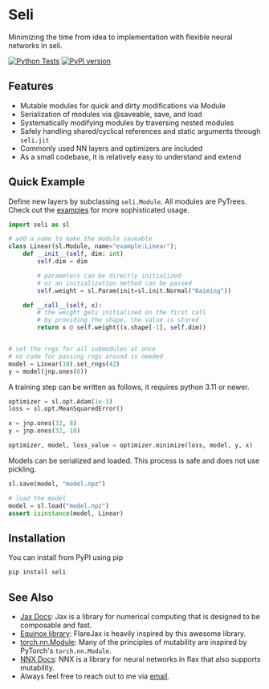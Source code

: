 # Seli

Minimizing the time from idea to implementation with flexible neural networks in seli.

[![Python Tests](https://github.com/pwolle/seli/actions/workflows/pytest.yml/badge.svg)](https://github.com/pwolle/seli/actions/workflows/pytest.yml)
[![PyPI version](https://img.shields.io/pypi/v/seli.svg)](https://pypi.org/project/seli/)


## Features
- Mutable modules for quick and dirty modifications via Module
- Serialization of modules via @saveable, save, and load
- Systematically modifying modules by traversing nested modules
- Safely handling shared/cyclical references and static arguments through `seli.jit`
- Commonly used NN layers and optimizers are included
- As a small codebase, it is relatively easy to understand and extend


## Quick Example

Define new layers by subclassing `seli.Module`. All modules are PyTrees.
Check out the [examples](examples) for more sophisticated usage.

```python
import seli as sl

# add a name to make the module saveable
class Linear(sl.Module, name="example:Linear");
    def __init__(self, dim: int)
        self.dim = dim

        # parameters can be directly initialized
        # or an initialization method can be passed
        self.weight = sl.Param(init=sl.init.Normal("Kaiming"))

    def __call__(self, x):
        # the weight gets initialized on the first call
        # by providing the shape, the value is stored
        return x @ self.weight((x.shape[-1], self.dim))


# set the rngs for all submodules at once
# no code for passing rngs around is needed
model = Linear(10).set_rngs(42)
y = model(jnp.ones(8))
```

A training step can be written as follows, it requires python 3.11 or newer.

``` python
optimizer = sl.opt.Adam(1e-3)
loss = sl.opt.MeanSquaredError()

x = jnp.ones(32, 8)
y = jnp.ones(32, 10)

optimizer, model, loss_value = optimizer.minimize(loss, model, y, x)
```

Models can be serialized and loaded. This process is safe and does not use pickling.

``` python
sl.save(model, "model.npz")

# load the model
model = sl.load("model.npz")
assert isinstance(model, Linear)
```

## Installation

You can install from PyPI using pip

```bash
pip install seli
```

## See Also
- [Jax Docs](https://jax.readthedocs.io/en/latest/): Jax is a library for numerical computing that is designed to be composable and fast.
- [Equinox library](https://github.com/patrick-kidger/equinox): FlareJax is heavily inspired by this awesome library.
- [torch.nn.Module](https://pytorch.org/docs/stable/generated/torch.nn.Module.html): Many of the principles of mutability are inspired by PyTorch's `torch.nn.Module`.
- [NNX Docs](https://flax.readthedocs.io/en/v0.8.3/experimental/nnx/index.html/): NNX is a library for neural networks in flax that also supports mutability.
- Always feel free to reach out to me via [email](mailto:paul.wollenhaupt@gmail.com).

